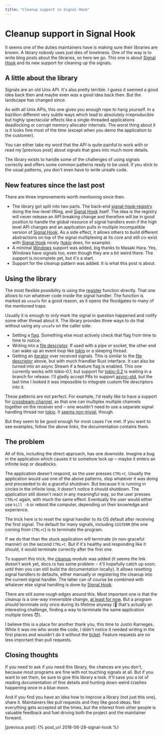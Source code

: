 ```yaml
---
title: "Cleanup support in Signal Hook"
---
```

# Cleanup support in Signal Hook

It seems one of the duties maintainers have is making sure their libraries are
known. A library nobody uses just dies of loneliness. One of the way is to write
blog posts about the libraries, so here we go. This one is about [Signal Hook]
and its new support for cleaning up the signals.

## A little about the library

Signals are an old Unix API. It's also pretty terrible. I guess it seemed a good
idea back then and maybe even *was* a good idea back then. But the landscape
has changed since.

As with all Unix APIs, this one gives you enough rope to hang yourself. In a
bazillion different very subtle ways which lead to absolutely irreproducible but
highly spectacular effects like a single-threaded applications deadlocking or
corrupt memory allocator internals. The worst thing about it is it looks fine
most of the time (except when you demo the application to the customer).

You can either take my word that the API is quite painful to work with or read
my [previous post] about signals that goes into much more details.

The library exists to handle some of the challenges of using signals correctly
and offers some common patterns ready to be used. If you stick to the usual
patterns, you don't even have to write unsafe code.

## New features since the last post

There are three improvements worth mentioning since then.

* The library got split into two parts. The back-end [signal-hook-registry]
  doing the low-level lifting, and [Signal Hook] itself. The idea is the
  registry will never release an API breaking change and therefore will be in
  good position to handle the global resource of signal handlers even if the
  high level API changes and an application pulls in multiple incompatible
  version of [Signal Hook]. As a side effect, it allows others to build
  different abstractions on top of the signal multiplexing at its core and still
  co-exist with [Signal Hook] nicely ([tokio] does, for example).
* A minimal [Windows] support was added, big thanks to Masaki Hara. Yes, Windows
  have signals too, even though they are a bit weird there. The support is
  incomplete yet, but it's a start.
* Support for the cleanup pattern was added. It is what this post is about.

## Using the library

The most flexible possibility is using the [register] function directly. That
one allows to run whatever code inside the signal handler. The function is
marked as `unsafe` for a good reason, as it opens the floodgates to many of the
mentioned traps.

Usually it is enough to only mark the signal in question happened and notify
some other thread about it. The library provides three ways to do that without
using any `unsafe` on the caller side:

* Setting a [flag]. Something else must actively check that flag from time to
  time to notice.
* Writing into a [file descriptor]. If used with a pipe or socket, the other
  end can wake up an event loop like [tokio] or a sleeping thread.
* Getting an [iterator] over received signals. This is similar to the [file
  descriptor] above, but with much friendlier Rust interface. It can also be
  turned into an async Stream if a feature flag is enabled. This one currently
  works with tokio-0.1, but support for [tokio-0.2] is waiting in a branch for
  release. I'll gladly accept PRs to support [async-std], but the last time I
  looked it was impossible to integrate custom file descriptors into it.

These patterns are not perfect. For example, I'd really like to have a support
for [crossbeam-channel], as that one can multiplex multiple channels together on
the receiver end ‒ one wouldn't need to use a separate signal handling thread
nor [tokio]. It [seems non-trivial][crossbeam-channel-support], though.

But they seem to be good enough for most cases I've met. If you want to see
examples, follow the above links, the documentation contains them.

## The problem

All of this, including the direct approach, has one downside. Imagine a bug in
the application which causes it to somehow lock up ‒ maybe it enters an infinite
loop or deadlocks.

The application doesn't respond, so the user presses `CTRL+C`. Usually the
application would use one of the above patterns, stop whatever it was doing and
proceeded to do a graceful shutdown. But because ti is running in circles in the
infinite loop, it doesn't notice it should shutdown. The application still
doesn't react in any meaningful way, so the user presses `CTRL+C` again, with
much the same effect. Eventually the user would either use `kill -9` or reboot
the computer, depending on their knowledge and experience.

The trick here is to reset the signal handler to its OS default after receiving
the first signal. The default for many signals, including `SIGTERM` (the one
coming from `CTRL+C`) is to terminate the program.

If we do that than the stuck application will terminate (in non-graceful manner)
on the second `CTRL+C`. But if it's healthy and responding like it should, it
would terminate correctly after the first one.

To support this trick, the [cleanup] module was added (it seems the link doesn't
work yet, docs.rs has some problem ‒ it'll hopefully catch up soon; until then
you can still build the documentation locally). It allows resetting signal
handlers to defaults, either manually or registering the cleanup into the
current signal handler. The latter can of course be combined with whatever else
signal handling is done by [Signal Hook].

There are still some rough edges around this. Most important one is that the
cleanup is a one-way irreversible change,
[at least for now][ticket-irreversible]. But a program should terminate only
once during its lifetime anyway (🤔 that's actually an interesting challenge,
finding a way to terminate the same application multiple times 😈).

I believe this is a place for another thank you, this time to Justin Karneges.
While it was me who wrote the code, I didn't notice it needed writing in the
first places and wouldn't do it without the [ticket][ticket-restore]. Feature
requests are no less important than pull requests.

## Closing thoughts

If you need to ask if you need this library, the chances are you don't, because
most programs are fine with not touching signals at all. But if you want to set
them, be sure to give this library a look. It'll save you a lot of reading
documentation of fine details and hunting down weird crashes happening once in a
blue moon.

And if you find you have an idea how to improve a library (not just this one),
share it. Maintainers like pull requests and they like good ideas. Not
everything gets accepted all the times, but the interest from other people is
valuable feedback and fuel driving both the project and the maintainer forward.

[Signal Hook]: https://crates.io/crates/signal-hook
[signal-hook-registry]: https://crates.io/crates/signal-hook-registry
[Windows]: https://github.com/vorner/signal-hook/pull/19
[register]: https://docs.rs/signal-hook/0.1.*/signal_hook/fn.register.html
[flag]: https://docs.rs/signal-hook/0.1.*/signal_hook/flag/index.html
[file descriptor]: https://docs.rs/signal-hook/0.1.*/signal_hook/pipe/index.html
[iterator]: https://docs.rs/signal-hook/0.1.*/signal_hook/iterator/struct.Signals.html
[tokio]: https://tokio.rs/
[tokio-0.2]: https://crates.io/crates/tokio/0.2.0-alpha.6
[crossbeam-channel]: https://crates.io/crates/crossbeam-channel
[crossbeam-channel-support]: https://github.com/crossbeam-rs/crossbeam/issues/240
[ticket-irreversible]: https://github.com/vorner/signal-hook/issues/30
[cleanup]: https://docs.rs/signal-hook/0.1.*/signal_hook/cleanup/index.html
[ticket-restore]: https://github.com/vorner/signal-hook/issues/23
[async-std]: https://crates.io/crates/async-std
[previous post]: {% post_url 2018-06-28-signal-hook %}

